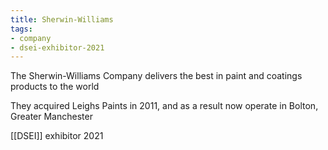 ```yaml
---
title: Sherwin-Williams
tags:
- company
- dsei-exhibitor-2021
---
```

The Sherwin-Williams Company delivers the best in paint and coatings products to the world

They acquired Leighs Paints in 2011, and as a result now operate in Bolton, Greater Manchester

[[DSEI]] exhibitor 2021